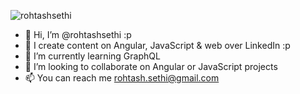  <p><img src="https://komarev.com/ghpvc/?username=rohtashsethi" alt="rohtashsethi" /></p>

- 👋 Hi, I’m @rohtashsethi :p
- 👀 I create content on Angular, JavaScript & web over LinkedIn :p
- 🌱 I’m currently learning GraphQL
- 💞️ I’m looking to collaborate on Angular or JavaScript projects
- 📫 You can reach me rohtash.sethi@gmail.com

<!---
rohtashsethi/rohtashsethi is a ✨ special ✨ repository because its `README.md` (this file) appears on your GitHub profile.
You can click the Preview link to take a look at your changes.
--->              

